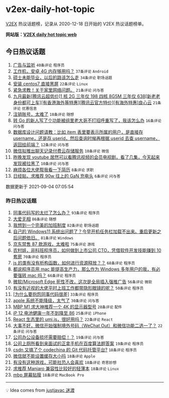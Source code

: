 # v2ex-daily-hot-topic

[V2EX](https://www.v2ex.com/) 热议话题榜，记录从 2020-12-18 日开始的 V2EX 热议话题榜单。

**网站版：[V2EX daily hot topic web](https://boojack.github.io/v2ex-daily-hot-topic-web/)**

## 今日热议话题

<!-- TODAY BEGIN -->

1. [广告与监听](https://www.v2ex.com/t/799831) `40条评论` `程序员`
1. [工作机，安卓 4G 内存够用吗？](https://www.v2ex.com/t/799793) `37条评论` `Android`
1. [硕士未能毕业，以后的路该怎么走](https://www.v2ex.com/t/799819) `34条评论` `职场话题`
1. [安装 centos7 直接黑屏](https://www.v2ex.com/t/799812) `22条评论` `Linux`
1. [紧急求教！关于家里网络问题。](https://www.v2ex.com/t/799805) `21条评论` `问与答`
1. [九月最新[腾讯云超低价]1 核 2G 三年仅 198 四核 8G5M 三年仅 638[新老老身份都可上车][有香港海外等特惠][腾讯云官方特价][有海外特惠]良心云](https://www.v2ex.com/t/799795) `21条评论` `优惠信息`
1. [注销账号，太难了](https://www.v2ex.com/t/799827) `18条评论` `随想`
1. [转 Go 的新人写了个功能被组里老大哥不打招呼重写了，我该怎么办](https://www.v2ex.com/t/799838) `16条评论` `问与答`
1. [数据库设计问题请教：比如 item 表里要表示所属的用户，是直接存 username，还是存 userid，然后查询时候再根据 userid 去查 username，返回给前端？](https://www.v2ex.com/t/799818) `12条评论` `问与答`
1. [微信拟推出聊天记录付费云存储服务](https://www.v2ex.com/t/799839) `10条评论` `微信`
1. [昨晚发现 youtube 居然可以看腾讯视频的会员电视剧，看了几集，今天起来发现被拉黑了](https://www.v2ex.com/t/799804) `10条评论` `问与答`
1. [麻烦各位大佬帮我看一下简历](https://www.v2ex.com/t/799803) `8条评论` `求职`
1. [日经贴，求推荐 90w 往上的 GaN 充电头](https://www.v2ex.com/t/799807) `6条评论` `问与答`

数据更新于 2021-09-04 07:05:54

<!-- TODAY END -->

### 昨日热议话题

<!-- YESTERDAY BEGIN -->

1. [同事代码写的太烂了怎么办？](https://www.v2ex.com/t/799688) `93条评论` `程序员`
1. [大爱无相](https://www.v2ex.com/t/799594) `86条评论` `随想`
1. [我想到一个完美的加班制度](https://www.v2ex.com/t/799641) `82条评论` `职场话题`
1. [自己的 Windows11 系统出问题了？今早开机任务栏加载不出来。重启更新之后问题依旧。](https://www.v2ex.com/t/799583) `81条评论` `Windows`
1. [京东禁售 87 款游戏，太难啦](https://www.v2ex.com/t/799665) `75条评论` `游戏`
1. [农村娃，非科班程序员，如何做到上市公司 CTO，凭借软件开发技能赚到 10 套房](https://www.v2ex.com/t/799750) `70条评论` `程序员`
1. [js 的类有没有析构函数，如何进行资源释放？？](https://www.v2ex.com/t/799592) `68条评论` `程序员`
1. [都说程序员用 mac 能提高生产力，那么作为 Windows 多年用户的我，有必要强转 mac 吗？](https://www.v2ex.com/t/799602) `66条评论` `程序员`
1. [微软/Microsoft Edge 死性不改，这次是全局插入强推广告](https://www.v2ex.com/t/799634) `56条评论` `微软`
1. [有没有近视的大佬平时上班工作都带隐形眼镜的呢？](https://www.v2ex.com/t/799584) `50条评论` `程序员`
1. [[为什么要抱怨同事代码很差]](https://www.v2ex.com/t/799735) `33条评论` `程序员`
1. [apple 系统不能降级，太气了](https://www.v2ex.com/t/799764) `30条评论` `问与答`
1. [MBP M1 求大神推荐一个 4K 的显示器型号](https://www.v2ex.com/t/799674) `28条评论` `配件`
1. [iP 12 电池健康一年不到降至 86](https://www.v2ex.com/t/799746) `25条评论` `iPhone`
1. [React 生态里的 umi.js，很好用吗？](https://www.v2ex.com/t/799727) `22条评论` `React`
1. [大事不好，微信开始强制境外号码（WeChat Out）和微信功能二选一了？](https://www.v2ex.com/t/799582) `22条评论` `问与答`
1. [公司办公设备损坏需要赔偿！？](https://www.v2ex.com/t/799705) `19条评论` `问与答`
1. [公司上厕所看到来面试的正拿手机在百度算法题答案](https://www.v2ex.com/t/799693) `19条评论` `程序员`
1. [csdn 又搞了个 codechina 的 Git 代码托管平台?](https://www.v2ex.com/t/799681) `18条评论` `程序员`
1. [微信就不能设置缓存大小吗](https://www.v2ex.com/t/799645) `18条评论` `Apple`
1. [有没有这种游戏，可能社恐人会喜欢](https://www.v2ex.com/t/799625) `18条评论` `奇思妙想`
1. [求推荐 Manjaro 兼容性比较好的轻薄本](https://www.v2ex.com/t/799622) `18条评论` `Linux`
1. [mbp 屏幕贴膜](https://www.v2ex.com/t/799610) `18条评论` `MacBook Pro`

<!-- YESTERDAY END -->

---

💡 Idea comes from [justjavac 迷渡](https://github.com/justjavac/)
